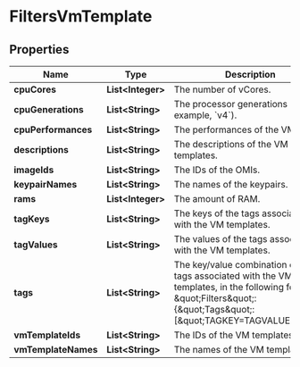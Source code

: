 

# FiltersVmTemplate


## Properties

| Name | Type | Description | Notes |
|------------ | ------------- | ------------- | -------------|
|**cpuCores** | **List&lt;Integer&gt;** | The number of vCores. |  [optional] |
|**cpuGenerations** | **List&lt;String&gt;** | The processor generations (for example, &#x60;v4&#x60;). |  [optional] |
|**cpuPerformances** | **List&lt;String&gt;** | The performances of the VMs. |  [optional] |
|**descriptions** | **List&lt;String&gt;** | The descriptions of the VM templates. |  [optional] |
|**imageIds** | **List&lt;String&gt;** | The IDs of the OMIs. |  [optional] |
|**keypairNames** | **List&lt;String&gt;** | The names of the keypairs. |  [optional] |
|**rams** | **List&lt;Integer&gt;** | The amount of RAM. |  [optional] |
|**tagKeys** | **List&lt;String&gt;** | The keys of the tags associated with the VM templates. |  [optional] |
|**tagValues** | **List&lt;String&gt;** | The values of the tags associated with the VM templates. |  [optional] |
|**tags** | **List&lt;String&gt;** | The key/value combination of the tags associated with the VM templates, in the following format: &amp;quot;Filters&amp;quot;:{&amp;quot;Tags&amp;quot;:[&amp;quot;TAGKEY&#x3D;TAGVALUE&amp;quot;]}. |  [optional] |
|**vmTemplateIds** | **List&lt;String&gt;** | The IDs of the VM templates. |  [optional] |
|**vmTemplateNames** | **List&lt;String&gt;** | The names of the VM templates. |  [optional] |



